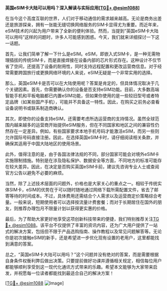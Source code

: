 **英国eSIM卡大陆可以用吗？深入解读与实际应用[[TG💪+ @esim1088](https://t.me/s/esim1088)]**

在当今这个高度互联的世界，人们对于移动通信的需求越来越高。无论是商务出差还是旅游探亲，拥有一张能无缝切换网络服务的SIM卡显得尤为重要。而近年来，eSIM技术的兴起为用户带来了全新的便利体验。然而，当提到“英国eSIM卡大陆可以用吗”这样的问题时，许多人可能感到困惑。今天，我们就来详细探讨一下这一话题。

首先，让我们简单了解一下什么是eSIM。eSIM，即嵌入式SIM卡，是一种无需物理插拔的传统SIM卡，而是直接焊接在设备内部的芯片形式存在。这种设计不仅节省了空间，还提高了设备的耐用性，同时支持远程配置和更改运营商信息。对于经常需要跨国旅行或更换网络环境的人来说，eSIM无疑是一个非常实用的选择。

那么，英国eSIM卡是否可以在大陆使用呢？答案是肯定的，但具体情况取决于几个关键因素。首先，你需要确认你的设备是否支持eSIM功能。目前，大多数高端智能手机和平板电脑都已内置eSIM功能，但如果你使用的是一些较旧型号或者特定品牌（如某些国产手机），可能并不具备这一特性。因此，在购买之前务必查看设备说明书或联系制造商确认。

其次，即使你的设备支持eSIM，还需要考虑所选运营商的支持情况。虽然全球范围内越来越多的运营商开始提供eSIM服务，但在不同国家和地区之间的兼容性仍然存在一定差异。例如，有些国家要求本地手机号码才能激活eSIM，而另一些则允许国际号码直接注册。因此，在选择英国eSIM卡时，请仔细阅读相关条款，并确保其适用于中国大陆地区的使用场景。

此外，值得注意的是，由于各国法律法规的不同，部分国家可能会对境外eSIM卡实施限制措施。特别是在涉及隐私保护、数据安全等方面，不同地方的标准可能存在较大差异。因此，在决定是否购买英国eSIM卡前，建议先咨询专业人士或查阅官方公告以避免不必要的麻烦。

当然，除了上述技术层面的问题外，价格也是大家关心的重点之一。相较于传统实体SIM卡，eSIM的优势在于可以随时随地通过网络下载所需配置文件，省去了邮寄等待的时间成本。不过，具体费用还需结合个人需求以及运营商定价策略综合考量。一般来说，短期使用者可以选择按流量计费套餐；而对于长期居住在国外的朋友，则推荐办理包月不限量计划以获得更实惠的价格。

最后，为了帮助大家更好地享受这项创新科技带来的便捷，我们特别推荐关注[TG💪+ @esim1088](https://t.me/s/esim1088)。该平台不仅提供了丰富的资讯内容，还为广大用户提供了一站式的解决方案，包括但不限于产品选购指南、操作教程以及常见问题解答等。无论你是初次接触eSIM的新手，还是希望进一步优化现有设置的老用户，这里都能找到满意的答案。

总之，“英国eSIM卡大陆可以用吗？”这个问题并没有绝对的答案，而是需要根据自身条件权衡利弊后做出决策。只要提前做好功课并遵循相关规定，相信每位用户都能够顺利享受到这一现代化通讯方式带来的乐趣。希望本文能够为大家带来启发，并祝愿每一位读者都能找到最适合自己的解决方案！

[[TG💪+ @esim1088](https://t.me/s/esim1088) ![Image](https://i.postimg.cc/4NQfJmqS/Snipaste-2025-05-13-00-14-12.png)]